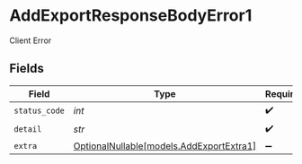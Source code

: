 # AddExportResponseBodyError1

Client Error


## Fields

| Field                                                                    | Type                                                                     | Required                                                                 | Description                                                              |
| ------------------------------------------------------------------------ | ------------------------------------------------------------------------ | ------------------------------------------------------------------------ | ------------------------------------------------------------------------ |
| `status_code`                                                            | *int*                                                                    | :heavy_check_mark:                                                       | N/A                                                                      |
| `detail`                                                                 | *str*                                                                    | :heavy_check_mark:                                                       | N/A                                                                      |
| `extra`                                                                  | [OptionalNullable[models.AddExportExtra1]](../models/addexportextra1.md) | :heavy_minus_sign:                                                       | N/A                                                                      |